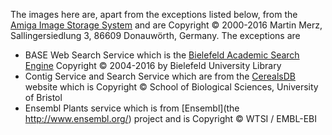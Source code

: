 ﻿The images here are, apart from the exceptions listed below, from the [Amiga Image Storage System](http://www.masonicons.info/6.html) and are Copyright © 2000-2016 Martin Merz, Sallingersiedlung 3, 86609 Donauwörth, Germany. The exceptions are

* BASE Web Search Service which is the [Bielefeld Academic Search Engine](https://www.base-search.net/) Copyright © 2004-2016 by Bielefeld University Library
* Contig Service and Search Service which are from the [CerealsDB](http://www.cerealsdb.uk.net/cerealgenomics/Index_Home.html) website which is Copyright © School of Biological Sciences, University of Bristol
* Ensembl Plants service which is from [Ensembl](the http://www.ensembl.org/) project and is Copyright © WTSI / EMBL-EBI
